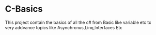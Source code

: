 # C-Basics
This project contain the basics of all the c# from Basic like variable etc to very addvance topics like Asynchronus,Linq,Interfaces Etc
